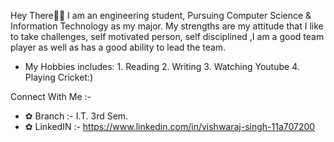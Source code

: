    
   Hey There🙋‍♂️
   I am an engineering student, Pursuing Computer Science & Information Technology as my major.
   My strengths are my attitude that I like to take challenges, self motivated person, self disciplined ,I am a good team player as well as has a good ability to lead the team.
   - My Hobbies includes: 1. Reading
                       2. Writing
                       3. Watching Youtube
                       4. Playing Cricket:)
   
  Connect With Me :-

- ✿ Branch :- I.T. 3rd Sem.
- ✿ LinkedIN :- https://www.linkedin.com/in/vishwaraj-singh-11a707200

